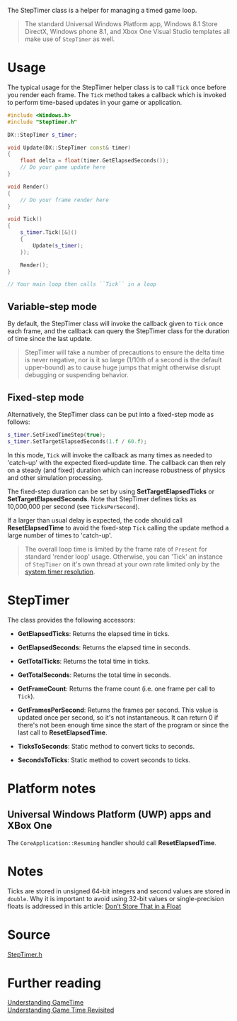 The StepTimer class is a helper for managing a timed game loop.

> The standard Universal Windows Platform app, Windows 8.1 Store DirectX, Windows phone 8.1, and Xbox One Visual Studio templates all make use of ``StepTimer`` as well.

# Usage

The typical usage for the StepTimer helper class is to call ``Tick`` once before you render each frame. The ``Tick`` method takes a callback which is invoked to perform time-based updates in your game or application.

```cpp
#include <Windows.h>
#include "StepTimer.h"

DX::StepTimer s_timer;

void Update(DX::StepTimer const& timer)
{
    float delta = float(timer.GetElapsedSeconds());
    // Do your game update here
}

void Render()
{
    // Do your frame render here
}

void Tick()
{
    s_timer.Tick([&]()
    {
        Update(s_timer);
    });

    Render();
}

// Your main loop then calls ``Tick`` in a loop
```

## Variable-step mode
By default, the StepTimer class will invoke the callback given to ``Tick`` once each frame, and the callback can query the StepTimer class for the duration of time since the last update.

> StepTimer will take a number of precautions to ensure the delta time is never negative, nor is it so large (1/10th of a second is the default upper-bound) as to cause huge jumps that might otherwise disrupt debugging or suspending behavior.

## Fixed-step mode
Alternatively, the StepTimer class can be put into a fixed-step mode as follows:

```cpp
s_timer.SetFixedTimeStep(true);
s_timer.SetTargetElapsedSeconds(1.f / 60.f);
```

In this mode, ``Tick`` will invoke the callback as many times as needed to 'catch-up' with the expected fixed-update time. The callback can then rely on a steady (and fixed) duration which can increase robustness of physics and other simulation processing.

The fixed-step duration can be set by using **SetTargetElapsedTicks** or **SetTargetElapsedSeconds**. Note that StepTimer defines ticks as 10,000,000 per second (see ``TicksPerSecond``).

If a larger than usual delay is expected, the code should call **ResetElapsedTime** to avoid the fixed-step ``Tick`` calling the update method a large number of times to 'catch-up'.

> The overall loop time is limited by the frame rate of ``Present`` for standard 'render loop' usage. Otherwise, you can 'Tick' an instance of ``StepTimer`` on it's own thread at your own rate limited only by the [system timer resolution](https://docs.microsoft.com/en-us/windows/win32/api/timeapi/nf-timeapi-timebeginperiod).

# StepTimer
The class provides the following accessors:

* **GetElapsedTicks**: Returns the elapsed time in ticks.
* **GetElapsedSeconds**: Returns the elapsed time in seconds.

* **GetTotalTicks**: Returns the total time in ticks.
* **GetTotalSeconds**: Returns the total time in seconds.

* **GetFrameCount**: Returns the frame count (i.e. one frame per call to ``Tick``).

* **GetFramesPerSecond**: Returns the frames per second. This value is updated once per second, so it's not instantaneous. It can return 0 if there's not been enough time since the start of the program or since the last call to **ResetElapsedTime**.

* **TicksToSeconds**: Static method to convert ticks to seconds.
* **SecondsToTicks**: Static method to covert seconds to ticks.

# Platform notes

## Universal Windows Platform (UWP) apps and XBox One
The ``CoreApplication::Resuming`` handler should call **ResetElapsedTime**.

# Notes
Ticks are stored in unsigned 64-bit integers and second values are stored in ``double``. Why it is important to avoid using 32-bit values or single-precision floats is addressed in this article: [Don’t Store That in a Float](https://randomascii.wordpress.com/2012/02/13/dont-store-that-in-a-float/)

# Source

[StepTimer.h](https://raw.githubusercontent.com/walbourn/directx-vs-templates/main/d3d12game_win32_dr/StepTimer.h)

# Further reading
[Understanding GameTime](http://www.shawnhargreaves.com/blog/understanding-gametime.html)  
[Understanding Game Time Revisited](https://walbourn.github.io/understanding-game-time-revisited/)  
